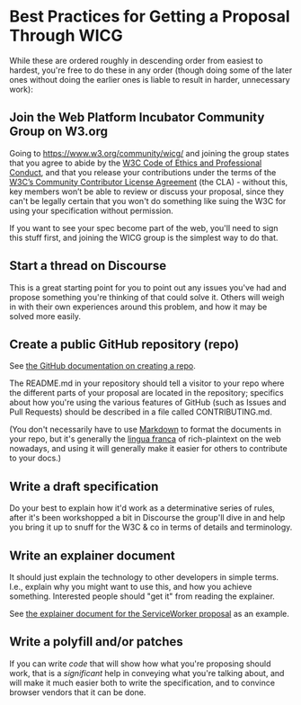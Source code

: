 # Best Practices for Getting a Proposal Through WICG

While these are ordered roughly in descending order from easiest to hardest, you're free to do these in any order (though doing some of the later ones without doing the earlier ones is liable to result in harder, unnecessary work):

## Join the Web Platform Incubator Community Group on W3.org

Going to https://www.w3.org/community/wicg/ and joining the group states that you agree to abide by the [W3C Code of Ethics and Professional Conduct](http://www.w3.org/Consortium/cepc/), and that you release your contributions under the terms of the [W3C’s Community Contributor License Agreement](https://www.w3.org/community/about/agreements/cla/) (the CLA) - without this, key members won’t be able to review or discuss your proposal, since they can't be legally certain that you won't do something like suing the W3C for using your specification without permission.

If you want to see your spec become part of the web, you'll need to sign this stuff first, and joining the WICG group is the simplest way to do that.

## Start a thread on Discourse

This is a great starting point for you to point out any issues you've had and propose something you're thinking of that could solve it. Others will weigh in with their own experiences around this problem, and how it may be solved more easily.

## Create a public GitHub repository (repo)

See [the GitHub documentation on creating a repo](https://help.github.com/articles/create-a-repo/).

The README.md in your repository should tell a visitor to your repo where the different parts of your proposal are located in the repository; specifics about how you're using the various features of GitHub (such as Issues and Pull Requests) should be described in a file called CONTRIBUTING.md.

(You don't necessarily have to use [Markdown](https://help.github.com/articles/github-flavored-markdown/) to format the documents in your repo, but it's generally the [lingua franca](https://en.wikipedia.org/wiki/Lingua_franca) of rich-plaintext on the web nowadays, and using it will generally make it easier for others to contribute to your docs.)

## Write a draft specification

Do your best to explain how it'd work as a determinative series of rules, after it's been workshopped a bit in Discourse the group'll dive in and help you bring it up to snuff for the W3C & co in terms of details and terminology.

## Write an explainer document

It should just explain the technology to other developers in simple terms. I.e., explain why you might want to use this, and how you achieve something. Interested people should "get it" from reading the explainer.

See [the explainer document for the ServiceWorker proposal](https://github.com/slightlyoff/ServiceWorker/blob/master/explainer.md) as an example.

## Write a polyfill and/or patches

If you can write *code* that will show how what you're proposing should work, that is a *significant* help in conveying what you're talking about, and will make it much easier both to write the specification, and to convince browser vendors that it can be done.
